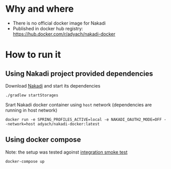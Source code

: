 # Why and where
- There is no official docker image for Nakadi
- Published in docker hub registry: https://hub.docker.com/r/adyach/nakadi-docker

# How to run it
## Using Nakadi project provided dependencies
Download [Nakadi](https://github.com/zalando/nakadi/releases) and start its dependencies
```
./gradlew startStorages
```
Srart Nakadi docker container using `host` network (dependencies are running in host network)
```
docker run -e SPRING_PROFILES_ACTIVE=local -e NAKADI_OAUTH2_MODE=OFF --network=host adyach/nakadi-docker:latest
```
## Using docker compose
Note: the setup was tested agoinst [integration smoke test](https://github.com/zalando/nakadi/blob/167c0c1206b83128f5ec16b5808d54ec20c75c82/src/acceptance-test/java/org/zalando/nakadi/webservice/UserJourneyAT.java)
```
docker-compose up
```
